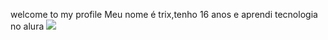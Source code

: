 welcome to my profile
Meu nome é trix,tenho 16 anos e aprendi tecnologia no alura
![](![image](https://github.com/trixzinha/trixzinha/assets/173160573/b2457230-647f-4c73-b2d6-832a60e699d2))

